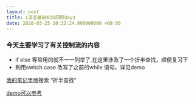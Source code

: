 ```yaml
---
layout: post
title: C语言基础知识回顾day3
date: 2020-03-25 10:32:24.000000000 +09:00
---
```

### 今天主要学习了有关控制流的内容
* if else 等常用的就不一一列举了,在这里涉及了一个折半查找，顺便复习下
* 利用switch case 改写了之前的while 语句，详见demo

[我的笔记](http://note.wk598.cn)里面搜索 “折半查找”

[demo可以参考](https://github.com/wangkai598/C-review)